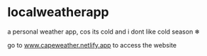 # localweatherapp
a personal weather app, cos its cold and i dont like cold season ❄ 

go to www.capeweather.netlify.app to access the website
